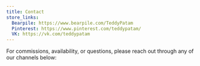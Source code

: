 ```yaml
---
title: Contact
store_links:
  Bearpile: https://www.bearpile.com/TeddyPatam
  Pinterest: https://www.pinterest.com/teddypatam/
  VK: https://vk.com/teddypatam
---
```


For commissions, availability, or questions, please reach out through any of our channels below:
